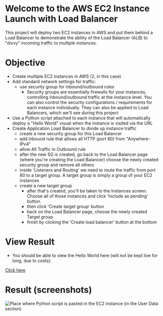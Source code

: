# Welcome to the AWS EC2 Instance Launch with Load Balancer
This project will deploy two EC2 instances in AWS and put them behind a Load Balancer to demonstrate the ability of the Load Balancer (ALB) to "divvy" incoming traffic to multiple instances.

# Objective
- Create multiple EC2 instances in AWS (2, in this case)
- Add standard network settings for traffic:
  - use security group for inbound/outbound rules
    - Security groups are essentially firewalls for your instances, controlling inbound/outbound traffic at the instance level. You can also control the security configurations / requirements for each instance individually. They can also be applied to Load Balancers, which we'll see during this project
- Use a Python script attached to each instance that will automatically deploy a "Hello World" visual when the instance is visited via the URL
- Create Application Load Balancer to divide up instance traffic
  - create a new security group for this Load Balancer
  - add Inbound rule that allows all HTTP (port 80) from "Anywhere-IPv4"
  - allow All Traffic in Outbound rule
  - after the new SG is created, go back to the Load Balancer page (where you're creating the Load Balancer) choose the newly created security group and remove all others
  - inside 'Listeners and Routing' we need to route the traffic from port 80 to a target group. A target group is simply a group of your EC2 instances
  - create a new target group
    - after that's created, you'll be taken to the Instances screen. Choose all of those instances and click 'Include as pending' button. 
    - then click 'Create target group' button
    - back on the Load Balancer page, choose the newly created Target group
    - finish by clicking the 'Create load balancer' button at the bottom

# View Result
- You should be able to view the Hello World here (will not be kept live for long, due to costs):

[Click here](LB-EC2-Hello-World-1259031245.us-east-1.elb.amazonaws.com)

# Result (screenshots)
![Place where Python script is pasted in the EC2 instance (in the User Data section)](EC2_HelloWorld/assets/user%data.png)